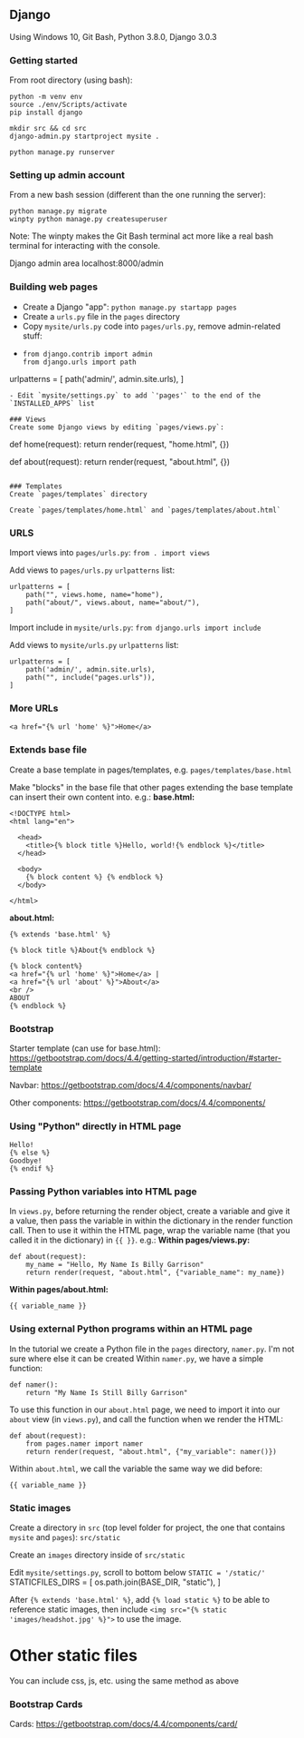 ## Django

Using Windows 10, Git Bash, Python 3.8.0, Django 3.0.3

### Getting started

From root directory (using bash):

```
python -m venv env
source ./env/Scripts/activate
pip install django

mkdir src && cd src
django-admin.py startproject mysite .

python manage.py runserver
```

### Setting up admin account

From a new bash session (different than the one running the server):

```
python manage.py migrate
winpty python manage.py createsuperuser
```

Note: The winpty makes the Git Bash terminal act more like a real bash terminal for interacting with the console.

Django admin area localhost:8000/admin

### Building web pages

- Create a Django "app": `python manage.py startapp pages`
- Create a `urls.py` file in the `pages` directory
- Copy `mysite/urls.py` code into `pages/urls.py`, remove admin-related stuff:
- ```
  from django.contrib import admin
  from django.urls import path
  ```

urlpatterns = [
path('admin/', admin.site.urls),
]

```
- Edit `mysite/settings.py` to add `'pages'` to the end of the `INSTALLED_APPS` list

### Views
Create some Django views by editing `pages/views.py`:
```

def home(request):
return render(request, "home.html", {})

def about(request):
return render(request, "about.html", {})

```

### Templates
Create `pages/templates` directory

Create `pages/templates/home.html` and `pages/templates/about.html`
```

### URLS

Import views into `pages/urls.py`: `from . import views`

Add views to `pages/urls.py` `urlpatterns` list:

```
urlpatterns = [
    path("", views.home, name="home"),
    path("about/", views.about, name="about/"),
]
```

Import include in `mysite/urls.py`: `from django.urls import include`

Add views to `mysite/urls.py` `urlpatterns` list:

```
urlpatterns = [
    path('admin/', admin.site.urls),
    path("", include("pages.urls")),
]
```

### More URLs

`<a href="{% url 'home' %}">Home</a>`

### Extends base file
Create a base template in pages/templates, e.g. `pages/templates/base.html`

Make "blocks" in the base file that other pages extending the base template can insert their own content into. e.g.:
**base.html:**
```
<!DOCTYPE html>
<html lang="en">

  <head>
    <title>{% block title %}Hello, world!{% endblock %}</title>
  </head>

  <body>
    {% block content %} {% endblock %}
  </body>
  
</html>
```
**about.html:**
```
{% extends 'base.html' %}

{% block title %}About{% endblock %}

{% block content%}
<a href="{% url 'home' %}">Home</a> |
<a href="{% url 'about' %}">About</a>
<br />
ABOUT
{% endblock %}
```

### Bootstrap
Starter template (can use for base.html): https://getbootstrap.com/docs/4.4/getting-started/introduction/#starter-template

Navbar: https://getbootstrap.com/docs/4.4/components/navbar/

Other components: https://getbootstrap.com/docs/4.4/components/


### Using "Python" directly in HTML page
```{% if 2 > 1 %}
Hello!
{% else %}
Goodbye!
{% endif %}
```

### Passing Python variables into HTML page
In `views.py`, before returning the render object, create a variable
and give it a value, then pass the variable in within the dictionary
in the render function call. Then to use it within the HTML page, 
wrap the variable name (that you called it in the dictionary) in `{{ }}`. e.g.:
**Within pages/views.py:**
```
def about(request):
    my_name = "Hello, My Name Is Billy Garrison"
    return render(request, "about.html", {"variable_name": my_name})
```
**Within pages/about.html:**
```
{{ variable_name }}
```

### Using external Python programs within an HTML page
In the tutorial we create a Python file in the `pages` directory, `namer.py`.
I'm not sure where else it can be created Within `namer.py`, we have a simple function:
```
def namer():
    return "My Name Is Still Billy Garrison"
```
To use this function in our `about.html` page, we need to import it into our
`about` view (in `views.py`), and call the function when we render the HTML:
```
def about(request):
    from pages.namer import namer
    return render(request, "about.html", {"my_variable": namer()})
```
Within `about.html`, we call the variable the same way we did before:
```
{{ variable_name }}
```

### Static images
Create a directory in `src` (top level folder for project, the one that contains
`mysite` and `pages`): `src/static`

Create an `images` directory inside of `src/static`

Edit `mysite/settings.py`, scroll to bottom below `STATIC = '/static/'`
STATICFILES_DIRS = [
    os.path.join(BASE_DIR, "static"),
]

After `{% extends 'base.html' %}`, add `{% load static %}` to be able
to reference static images, then include `<img src="{% static 'images/headshot.jpg' %}">` to use the image.

# Other static files
You can include css, js, etc. using the same method as above

### Bootstrap Cards
Cards: https://getbootstrap.com/docs/4.4/components/card/
